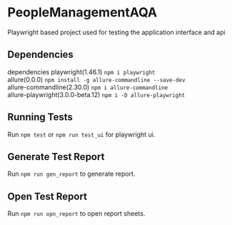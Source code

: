 # PeopleManagementAQA

Playwright based project used for testing the application interface and api

## Dependencies

dependencies
    playwright(1.46.1) `npm i playwright`  
    allure(0.0.0) `npm install -g allure-commandline --save-dev`  
    allure-commandline(2.30.0) `npm i allure-commandline`  
    allure-playwright(3.0.0-beta.12) `npm i -D allure-playwright`  

## Running Tests

Run `npm test` or `npm run test_ui` for playwright ui.

## Generate Test Report

Run `npm run gen_report` to generate report.

## Open Test Report

Run `npm run opn_report` to open report sheets.



